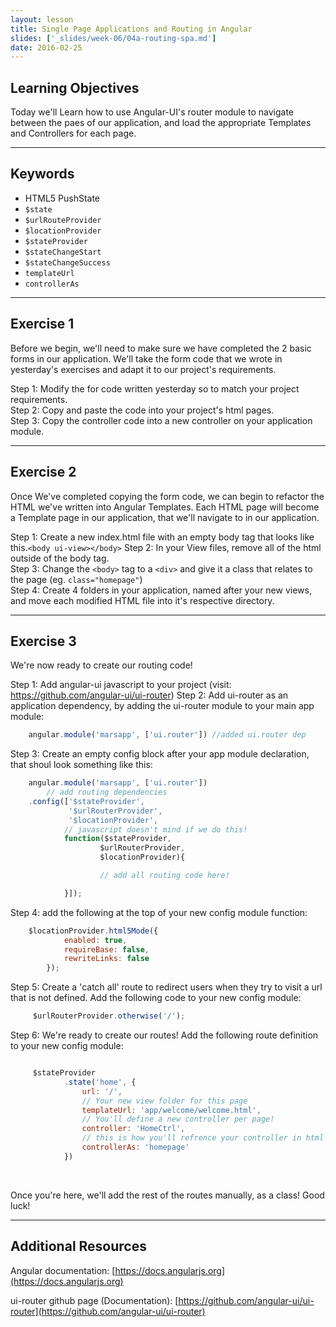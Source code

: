 ```yaml
---
layout: lesson
title: Single Page Applications and Routing in Angular
slides: ['_slides/week-06/04a-routing-spa.md']
date: 2016-02-25
---
```


## Learning Objectives

Today we'll Learn how to use Angular-UI's router module to navigate between the paes of our application, and load the appropriate Templates and Controllers for each page.

---

## Keywords

- HTML5 PushState
- `$state`
- `$urlRouteProvider`
- `$locationProvider`
- `$stateProvider`
- `$stateChangeStart`
- `$stateChangeSuccess`
- `templateUrl`
- `controllerAs`

---

## Exercise 1

Before we begin, we'll need to make sure we have completed the 2 basic forms in our application.
We'll take the form code that we wrote in yesterday's exercises and adapt it to our project's requirements.

Step 1: Modify the for code written yesterday so to match your project requirements. <br>
Step 2: Copy and paste the code into your project's html pages. <br>
Step 3: Copy the controller code into a new controller on your application module. <br>

---

## Exercise 2

Once We've completed copying the form code, we can begin to refactor the HTML we've written into Angular Templates.
Each HTML page will become a Template page in our application, that we'll navigate to in our application.

Step 1: Create a new index.html file with an empty body tag that looks like this.`<body ui-view></body>`
Step 2: In your View files, remove all of the html outside of the body tag. <br>
Step 3: Change the `<body>` tag to a `<div>` and give it a class that relates to the page (eg. `class="homepage"`) <br>
Step 4: Create 4 folders in your application, named after your new views, and move each modified HTML file into it's respective directory.


---

## Exercise 3

We're now ready to create our routing code!

Step 1: Add angular-ui javascript to your project (visit: https://github.com/angular-ui/ui-router)
Step 2: Add ui-router as an application dependency, by adding the ui-router module to your main app module: <br>

```js
	angular.module('marsapp', ['ui.router']) //added ui.router dep
```
Step 3: Create an empty config block after your app module declaration, that shoul look something like this: <br>

```js
	angular.module('marsapp', ['ui.router'])
		// add routing dependencies
	.config(['$stateProvider',
			 '$urlRouterProvider',
			 '$locationProvider',
			// javascript doesn't mind if we do this!
			function($stateProvider,
					$urlRouterProvider,
					$locationProvider){

					// add all routing code here!

			}]);
```

Step 4: add the following at the top of your new config module function: <br>

```js
	$locationProvider.html5Mode({
            enabled: true,
            requireBase: false,
            rewriteLinks: false
        });
```

Step 5: Create a 'catch all' route to redirect users when they try to visit a url that is not defined. Add the following code to your new config module: <br>

```js
	 $urlRouterProvider.otherwise('/');
```

Step 6: We're ready to create our routes! Add the following route definition to your new config module: <br>

```js

	 $stateProvider
            .state('home', {
                url: '/',
                // Your new view folder for this page
                templateUrl: 'app/welcome/welcome.html',
                // You'll define a new controller per page!
                controller: 'HomeCtrl',
                // this is how you'll refrence your controller in html
                controllerAs: 'homepage'
            })
```

<br>

Once you're here, we'll add the rest of the routes manually, as a class! Good luck!

---

## Additional Resources

Angular documentation:
[https://docs.angularjs.org](https://docs.angularjs.org)

ui-router github page (Documentation): 
[https://github.com/angular-ui/ui-router](https://github.com/angular-ui/ui-router)


